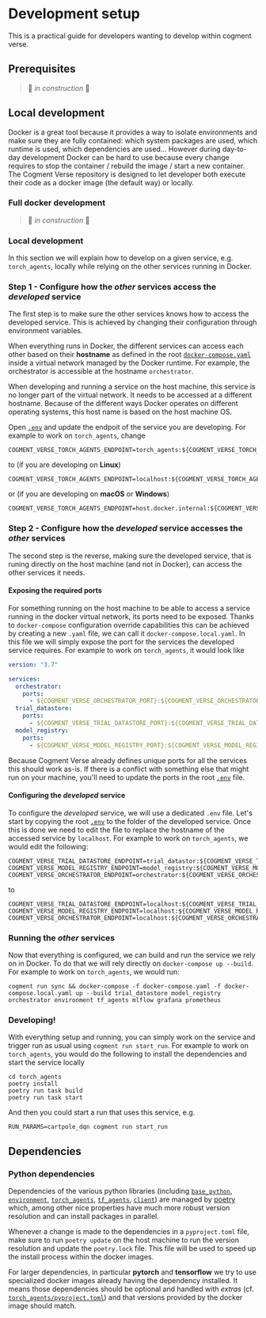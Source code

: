 # Development setup

This is a practical guide for developers wanting to develop within cogment verse.

## Prerequisites

> 🚧 _in construction_ 🚧

## Local development

Docker is a great tool because it provides a way to isolate environments and make sure they are fully contained: which system packages are used, which runtime is used, which dependencies are used... However during day-to-day development Docker can be hard to use because every change requires to stop the container / rebuild the image / start a new container. The Cogment Verse repository is designed to let developer both execute their code as a docker image (the default way) or locally.

### Full docker development

> 🚧 _in construction_ 🚧

### Local development

In this section we will explain how to develop on a given service, e.g. `torch_agents`, locally while relying on the other services running in Docker.

### Step 1 - Configure how the _other_ services access the _developed_ service

The first step is to make sure the other services knows how to access the developed service. This is achieved by changing their configuration through environment variables.

When everything runs in Docker, the different services can access each other based on their **hostname** as defined in the root [`docker-compose.yaml`](/docker-compose.yaml) inside a virtual network managed by the Docker runtime. For example, the orchestrator is accessible at the hostname `orchestrator`.

When developing and running a service on the host machine, this service is no longer part of the virtual network. It needs to be accessed at a different hostname. Because of the different ways Docker operates on different operating systems, this host name is based on the host machine OS.

Open [`.env`](/.env) and update the endpoit of the service you are developing. For example to work on `torch_agents`, change

```
COGMENT_VERSE_TORCH_AGENTS_ENDPOINT=torch_agents:${COGMENT_VERSE_TORCH_AGENTS_PORT}
```

to (if you are developing on **Linux**)

```
COGMENT_VERSE_TORCH_AGENTS_ENDPOINT=localhost:${COGMENT_VERSE_TORCH_AGENTS_PORT}
```

or (if you are developing on **macOS** or **Windows**)

```
COGMENT_VERSE_TORCH_AGENTS_ENDPOINT=host.docker.internal:${COGMENT_VERSE_TORCH_AGENTS_PORT}
```

### Step 2 - Configure how the _developed_ service accesses the _other_ services

The second step is the reverse, making sure the developed service, that is runing directly on the host machine (and not in Docker), can access the other services it needs.

#### Exposing the required ports

For something running on the host machine to be able to access a service running in the docker virtual network, its ports need to be exposed. Thanks to `docker-compose` configuration override capabilities this can be achieved by creating a new `.yaml` file, we can call it `docker-compose.local.yaml`. In this file we will simply expose the port for the services the developed service requires. For example to work on `torch_agents`, it would look like

```yaml
version: "3.7"

services:
  orchestrator:
    ports:
      - ${COGMENT_VERSE_ORCHESTRATOR_PORT}:${COGMENT_VERSE_ORCHESTRATOR_PORT}
  trial_datastore:
    ports:
      - ${COGMENT_VERSE_TRIAL_DATASTORE_PORT}:${COGMENT_VERSE_TRIAL_DATASTORE_PORT}
  model_registry:
    ports:
      - ${COGMENT_VERSE_MODEL_REGISTRY_PORT}:${COGMENT_VERSE_MODEL_REGISTRY_PORT}
```

Because Cogment Verse already defines unique ports for all the services this should work as-is. If there is a conflict with something else that might run on your machine, you'll need to update the ports in the root [`.env`](/.env) file.

#### Configuring the _developed_ service

To configure the _developed_ service, we will use a dedicated `.env` file. Let's start by copying the root [`.env`](/.env) to the folder of the developed service. Once this is done we need to edit the file to replace the hostname of the accessed service by `localhost`. For example to work on `torch_agents`, we would edit the following:

```
COGMENT_VERSE_TRIAL_DATASTORE_ENDPOINT=trial_datastor:${COGMENT_VERSE_TRIAL_DATASTORE_PORT}
COGMENT_VERSE_MODEL_REGISTRY_ENDPOINT=model_registry:${COGMENT_VERSE_MODEL_REGISTRY_PORT}
COGMENT_VERSE_ORCHESTRATOR_ENDPOINT=orchestrator:${COGMENT_VERSE_ORCHESTRATOR_PORT}
```

to

```
COGMENT_VERSE_TRIAL_DATASTORE_ENDPOINT=localhost:${COGMENT_VERSE_TRIAL_DATASTORE_PORT}
COGMENT_VERSE_MODEL_REGISTRY_ENDPOINT=localhost:${COGMENT_VERSE_MODEL_REGISTRY_PORT}
COGMENT_VERSE_ORCHESTRATOR_ENDPOINT=localhost:${COGMENT_VERSE_ORCHESTRATOR_PORT}
```

### Running the _other_ services

Now that everything is configured, we can build and run the service we rely on in Docker. To do that we will rely directly on `docker-compose up --build`. For example to work on `torch_agents`, we would run:

```
cogment run sync && docker-compose -f docker-compose.yaml -f docker-compose.local.yaml up --build trial_datastore model_registry orchestrator environment tf_agents mlflow grafana prometheus
```

### Developing!

With everything setup and running, you can simply work on the service and trigger run as usual using `cogment run start_run`. For example to work on `torch_agents`, you would do the following to install the dependencies and start the service locally

```
cd torch_agents
poetry install
poetry run task build
poetry run task start
```

And then you could start a run that uses this service, e.g.

```
RUN_PARAMS=cartpole_dqn cogment run start_run
```

## Dependencies

### Python dependencies

Dependencies of the various python libraries (including [`base_python`](./base_python), [`environment`](./environment), [`torch_agents`](./torch_agents), [`tf_agents`](./tf_agents), [`client`](./client)) are managed by [poetry](https://python-poetry.org) which, among other nice properties have much more robust version resolution and can install packages in parallel.

Whenever a change is made to the dependencies in a `pyproject.toml` file, make sure to run `poetry update` on the host machine to run the version resolution and update the `poetry.lock` file. This file will be used to speed up the install process within the docker images.

For larger dependencies, in particular **pytorch** and **tensorflow** we try to use specialized docker images already having the dependency installed. It means those dependencies should be optional and handled with _extras_ (cf. [`torch_agents/pyproject.toml`](/torch_agents/pyproject.toml)) and that versions provided by the docker image should match.
